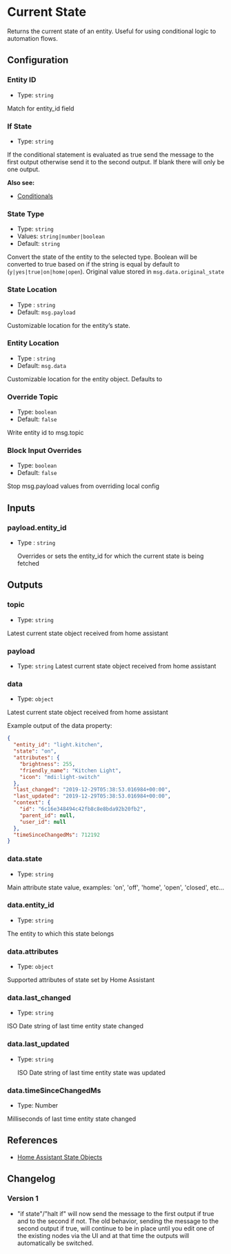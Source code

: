 # Current State

Returns the current state of an entity. Useful for using conditional logic to automation flows.

## Configuration

### Entity ID <Badge text="required"/>

- Type: `string`

Match for entity_id field

### If State

- Type: `string`

If the conditional statement is evaluated as true send the message to the first
output otherwise send it to the second output. If blank there will only be one
output.

**Also see:**

- [Conditionals](/guide/conditionals.md)

### State Type

- Type: `string`
- Values: `string|number|boolean`
- Default: `string`

Convert the state of the entity to the selected type. Boolean will be converted to true based on if the string is equal by default to (`y|yes|true|on|home|open`). Original value stored in `msg.data.original_state`

### State Location

- Type : `string`
- Default: `msg.payload`

Customizable location for the entity’s state.

### Entity Location

- Type : `string`
- Default: `msg.data`

Customizable location for the entity object. Defaults to

### Override Topic

- Type: `boolean`
- Default: `false`

Write entity id to msg.topic

### Block Input Overrides

- Type: `boolean`
- Default: `false`

Stop msg.payload values from overriding local config

## Inputs

### payload.entity_id

- Type : `string`

  Overrides or sets the entity_id for which the current state is being fetched

## Outputs

### topic

- Type: `string`

Latest current state object received from home assistant

### payload

- Type: `string`
  Latest current state object received from home assistant

### data

- Type: `object`

Latest current state object received from home assistant

Example output of the data property:

```json
{
  "entity_id": "light.kitchen",
  "state": "on",
  "attributes": {
    "brightness": 255,
    "friendly_name": "Kitchen Light",
    "icon": "mdi:light-switch"
  },
  "last_changed": "2019-12-29T05:38:53.016984+00:00",
  "last_updated": "2019-12-29T05:38:53.016984+00:00",
  "context": {
    "id": "6c16e348494c42fb8c8e8bda92b20fb2",
    "parent_id": null,
    "user_id": null
  },
  "timeSinceChangedMs": 712192
}
```

### data.state

- Type: `string`

Main attribute state value, examples: 'on', 'off', 'home', 'open', 'closed', etc...

### data.entity_id

- Type: `string`

The entity to which this state belongs

### data.attributes

- Type: `object`

Supported attributes of state set by Home Assistant

### data.last_changed

- Type: `string`

ISO Date string of last time entity state changed

### data.last_updated

- Type: `string`

  ISO Date string of last time entity state was updated

### data.timeSinceChangedMs

- Type: Number

Milliseconds of last time entity state changed

## References

- [Home Assistant State Objects](https://home-assistant.io/docs/configuration/state_object/)

## Changelog

### Version 1

- "if state"/"halt if" will now send the message to the first output if true and to the second if not. The old behavior, sending the message to the second output if true, will continue to be in place until you edit one of the existing nodes via the UI and at that time the outputs will automatically be switched.
